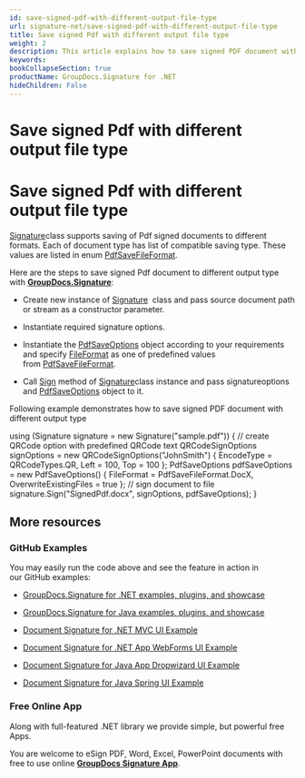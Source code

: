 ```yaml
---
id: save-signed-pdf-with-different-output-file-type
url: signature-net/save-signed-pdf-with-different-output-file-type
title: Save signed Pdf with different output file type
weight: 2
description: This article explains how to save signed PDF document with various file formats by GroupDocs.Signature API.
keywords: 
bookCollapseSection: true
productName: GroupDocs.Signature for .NET
hideChildren: False
---
```


# Save signed Pdf with different output file type


  

# Save signed Pdf with different output file type

[Signature](https://apireference.groupdocs.com/net/signature/groupdocs.signature/signature)class supports saving of Pdf signed documents to different formats. Each of document type has list of compatible saving type. These values are listed in enum [PdfSaveFileFormat](https://apireference.groupdocs.com/net/signature/groupdocs.signature.domain/pdfsavefileformat).

Here are the steps to save signed Pdf document to different output type with [**GroupDocs.Signature**](https://products.groupdocs.com/signature/net):

*   Create new instance of [Signature](https://apireference.groupdocs.com/net/signature/groupdocs.signature/signature)  class and pass source document path or stream as a constructor parameter.
    
*   Instantiate required signature options.
    
*   Instantiate the [PdfSaveOptions](https://apireference.groupdocs.com/net/signature/groupdocs.signature.options/pdfsaveoptions) object according to your requirements and specify [FileFormat](https://apireference.groupdocs.com/net/signature/groupdocs.signature.options/pdfsaveoptions/properties/fileformat) as one of predefined values from [PdfSaveFileFormat](https://apireference.groupdocs.com/net/signature/groupdocs.signature.domain/pdfsavefileformat).  
    
*   Call [Sign](https://apireference.groupdocs.com/net/signature/groupdocs.signature/signature/methods/sign) method of [Signature](https://apireference.groupdocs.com/net/signature/groupdocs.signature/signature)class instance and pass signatureoptions and [PdfSaveOptions](https://apireference.groupdocs.com/net/signature/groupdocs.signature.options/pdfsaveoptions) object to it.
    

Following example demonstrates how to save signed PDF document with different output type

using (Signature signature = new Signature("sample.pdf"))
{
    // create QRCode option with predefined QRCode text
    QRCodeSignOptions signOptions = new QRCodeSignOptions("JohnSmith")
    {
        EncodeType = QRCodeTypes.QR,
        Left = 100,
        Top = 100
    };
    PdfSaveOptions pdfSaveOptions = new PdfSaveOptions()
    {
        FileFormat = PdfSaveFileFormat.DocX,
        OverwriteExistingFiles = true
    };
    // sign document to file
    signature.Sign("SignedPdf.docx", signOptions, pdfSaveOptions);
}

## More resources

### GitHub Examples 

You may easily run the code above and see the feature in action in our GitHub examples:

*   [GroupDocs.Signature for .NET examples, plugins, and showcase](https://github.com/groupdocs-signature/GroupDocs.Signature-for-.NET)
    
*   [GroupDocs.Signature for Java examples, plugins, and showcase](https://github.com/groupdocs-signature/GroupDocs.Signature-for-Java)
    
*   [Document Signature for .NET MVC UI Example](https://github.com/groupdocs-signature/GroupDocs.Signature-for-.NET-MVC) 
    
*   [Document Signature for .NET App WebForms UI Example](https://github.com/groupdocs-signature/GroupDocs.Signature-for-.NET-WebForms)
    
*   [Document Signature for Java App Dropwizard UI Example](https://github.com/groupdocs-signature/GroupDocs.Signature-for-Java-Dropwizard)
    
*   [Document Signature for Java Spring UI Example](https://github.com/groupdocs-signature/GroupDocs.Signature-for-Java-Spring)
    

### Free Online App 

Along with full-featured .NET library we provide simple, but powerful free Apps.

You are welcome to eSign PDF, Word, Excel, PowerPoint documents with free to use online **[GroupDocs Signature App](https://products.groupdocs.app/signature)**.
